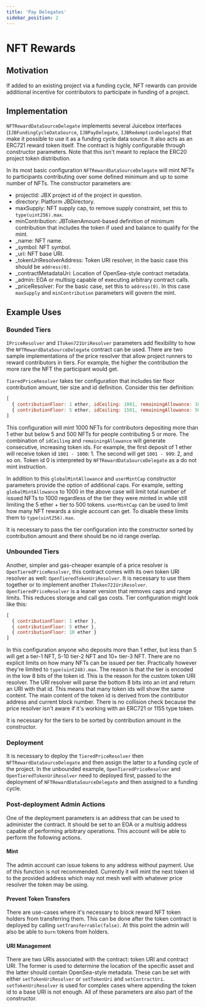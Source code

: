 ```yaml
---
title: 'Pay Delegates'
sidebar_position: 2
---
```


# NFT Rewards

## Motivation

If added to an existing project via a funding cycle, NFT rewards can provide additional incentive for contributors to participate in funding of a project.

## Implementation

`NFTRewardDataSourceDelegate` implements several Juicebox interfaces (`IJBFundingCycleDataSource`, `IJBPayDelegate`, `IJBRedemptionDelegate`) that make it possible to use it as a funding cycle data source. It also acts as an ERC721 reward token itself. The contract is highly configurable through constructor parameters. Note that this isn't meant to replace the ERC20 project token distribution.

In its most basic configuration `NFTRewardDataSourceDelegate` will mint NFTs to participants contributing over some defined minimum and up to some number of NFTs. The constructor parameters are:

- projectId: JBX project id of the project in question.
- directory: Platform JBDirectory.
- maxSupply: NFT supply cap, to remove supply constraint, set this to `type(uint256).max`.
- minContribution: JBTokenAmount-based definition of minimum contribution that includes the token if used and balance to qualify for the mint.
- \_name: NFT name.
- \_symbol: NFT symbol.
- \_uri: NFT base URI.
- \_tokenUriResolverAddress: Token URI resolver, in the basic case this should be `address(0)`.
- \_contractMetadataUri: Location of OpenSea-style contract metadata.
- \_admin: EOA or multisig capable of executing arbitrary contract calls.
- \_priceResolver: For the basic case, set this to `address(0)`. In this case `maxSupply` and `minContribution` parameters will govern the mint.

## Example Uses

### Bounded Tiers

`IPriceResolver` and `IToken721UriResolver` parameters add flexibility to how the `NFTRewardDataSourceDelegate` contract can be used. There are two sample implementations of the price resolver that allow project runners to reward contributors in tiers. For example, the higher the contribution the more rare the NFT the participant would get.

`TieredPriceResolver` takes tier configuration that includes tier floor contribution amount, tier size and id definition. Consider this tier definition:

```js
[
  { contributionFloor: 1 ether, idCeiling: 1001, remainingAllowance: 1000 },
  { contributionFloor: 5 ether, idCeiling: 1501, remainingAllowance: 500 }
]
```

This configuration will mint 1000 NFTs for contributors depositing more than 1 ether but below 5 and 500 NFTs for people contributing 5 or more. The combination of `idCeiling` and `remainingAllowance` will generate consecutive, increasing token ids. For example, the first deposit of 1 ether will receive token id `1001 - 1000`: 1. The second will get `1001 - 999`: 2, and so on. Token id 0 is interpreted by `NFTRewardDataSourceDelegate` as a do not mint instruction.

In addition to this `globalMintAllowance` and `userMintCap` constructor parameters provide the option of additional caps. For example, setting `globalMintAllowance` to 1000 in the above case will limit total number of issued NFTs to 1000 regardless of the tier they were minted in while still limiting the 5 ether + tier to 500 tokens. `userMintCap` can be used to limit how many NFT rewards a single account can get. To disable these limits them to `type(uint256).max`.

It is necessary to pass the tier configuration into the constructor sorted by contribution amount and there should be no id range overlap.

### Unbounded Tiers

Another, simpler and gas-cheaper example of a price resolver is `OpenTieredPriceResolver`, this contract comes with its own token URI resolver as well: `OpenTieredTokenUriResolver`. It is necessary to use them together or to implement another `IToken721UriResolver`. `OpenTieredPriceResolver` is a leaner version that removes caps and range limits. This reduces storage and call gas costs. Tier configuration might look like this:

```js
[
  { contributionFloor: 1 ether },
  { contributionFloor: 5 ether },
  { contributionFloor: 10 ether }
]
```

In this configuration anyone who deposits more than 1 ether, but less than 5 will get a tier-1 NFT, 5-10 tier-2 NFT and 10+ tier-3 NFT. There are no explicit limits on how many NFTs can be issued per tier. Practically however they're limited to `type(uint248).max`. The reason is that the tier is encoded in the low 8 bits of the token id. This is the reason for the custom token URI resolver. The URI resolver will parse the bottom 8 bits into an int and return an URI with that id. This means that many token ids will show the same content. The main content of the token id is derived from the contributor address and current block number. There is no collision check because the price resolver isn't aware if it's working with an ERC721 or 1155 type token.

It is necessary for the tiers to be sorted by contribution amount in the constructor.

### Deployment

It is necessary to deploy the `TieredPriceResolver` then `NFTRewardDataSourceDelegate` and then assign the latter to a funding cycle of the project. In the unbounded example, `OpenTieredPriceResolver` and `OpenTieredTokenUriResolver` need to deployed first, passed to the deployment of `NFTRewardDataSourceDelegate` and then assigned to a funding cycle.

### Post-deployment Admin Actions

One of the deployment parameters is an address that can be used to administer the contract. It should be set to an EOA or a multisig address capable of performing arbitrary operations. This account will be able to perform the following actions.

#### Mint

The admin account can issue tokens to any address without payment. Use of this function is not recommended. Currently it will mint the next token id to the provided address which may not mesh well with whatever price resolver the token may be using.

#### Prevent Token Transfers

There are use-cases where it's necessary to block reward NFT token holders from transferring them. This can be done after the token contract is deployed by calling `setTransferrable(false)`. At this point the admin will also be able to `burn` tokens from holders.

#### URI Management

There are two URIs associated with the contract: token URI and contract URI. The former is used to determine the location of the specific asset and the latter should contain OpenSea-style metadata. These can be set with either `setTokenUriResolver` or `setTokenUri` and `setContractUri`. `setTokenUriResolver` is used for complex cases where appending the token id to a base URI is not enough. All of these parameters are also part of the constructor.
